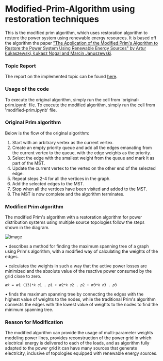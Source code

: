 # Modified-Prim-Algorithm using restoration techniques

This is the modified prim algorithm, which uses restoration algorithm to restore the power system using renewable energy resources. It is based off the algorithm the paper [&#34;The Application of the Modified Prim&#39;s Algorithm to Restore the Power System Using Renewable Energy Sources&#34; by Artur Łukaszewski, Łukasz Nogal and Marcin Januszewski](https://doi.org/10.3390/sym14051012).

### Topic Report

The report on the implemented topic can be found [here](https://docs.google.com/document/d/18zhmInsp95n1AAiWlAgtfPd9rRH4QXwyceHTpI-ce7I/edit?usp=sharing). 

### Usage of the code 

To execute the original algorithm, simply run the cell from 'original-prim.ipynb' file. To execute the modified algorithm, simply run the cell from 'modified-prim.ipynb' file.

### Original Prim algorithm

Below is the flow of the original algorithm:

1. Start with an arbitrary vertex as the current vertex.
2. Create an empty priority queue and add all the edges emanating from the current vertex to the queue, with the edge weights as the priority.
3. Select the edge with the smallest weight from the queue and mark it as part of the MST.
4. Update the current vertex to the vertex on the other end of the selected edge.
5. Repeat steps 2-4 for all the vertices in the graph.
6. Add the selected edges to the MST.
7. Stop when all the vertices have been visited and added to the MST.
8. The MST is now complete and the algorithm terminates.

### Modified Prim algorithm

The modified Prim's algorithm with a restoration algorithm for power distribution systems using multiple source topologies follow the steps shown in the diagram.

![image](https://user-images.githubusercontent.com/65055268/216766011-d67eed54-6809-44ff-95aa-64de0a42f4aa.png)

• describes a method for finding the maximum spanning tree of a graph using Prim's algorithm, with a modified way of calculating the weights of the edges.

• calculates the weights in such a way that the active power losses are minimized and the absolute value of the reactive power consumed by the grid close to zero.

    𝑤𝑘 = 𝑤1 (13)*𝑘 𝑐1 . 𝑝1 + 𝑤2*𝑘 𝑐2 . 𝑝2 + 𝑤3*𝑘 𝑐3 . 𝑝3

• finds the maximum spanning tree by connecting the edges with the highest value of weights to the nodes, while the traditional Prim's algorithm connects the edges with
the lowest value of weights to the nodes to find the minimum spanning tree.

### Reason for Modification

The modified algorithm can provide the usage of multi-parameter weights modeling power lines, provides reconstruction of the power grid in which electrical energy is delivered to each of the loads, and as algorithm fully adapted to the power grid it can have many sources that generate electricity, inclusive of topologies equipped with renewable energy sources.
